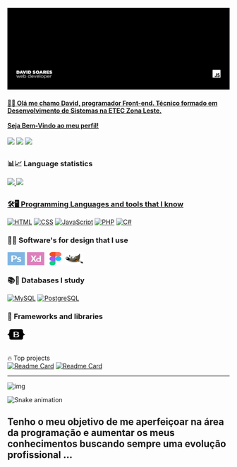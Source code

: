 ![Welcome](/davidDeveloper.png?raw=true)
<h4><u> 👨‍💻 Olá me chamo David, programador Front-end. Técnico formado em Desenvolvimento de Sistemas na ETEC Zona Leste.
<br><br>Seja Bem-Vindo ao meu perfil!</u></h4>
<div>
  <a href = "mailto:davidsoares2156@gmail.com"><img src="https://img.shields.io/badge/PORTFOLIO-black?style=for-the-badge&logo=dogecoin&logoColor=white" target="_blank"></a>
  <a href = "mailto:davidsoares2156@gmail.com"><img src="https://img.shields.io/badge/-Gmail-red?style=for-the-badge&logo=gmail&logoColor=white" target="_blank"></a>
  <a href="https://www.linkedin.com/in/david-soares-silva-014891229" target="_blank"><img src="https://img.shields.io/badge/-LinkedIn-%230077B5?style=for-the-badge&logo=linkedin&logoColor=white" target="_blank"></a>
  
  ##

### 📊📈 Language statistics
<div align="center" style="display:flex; width:100%;">
  <a href="https://github.com/daviDsoareSS">
  <img src="https://github-readme-stats.vercel.app/api?username=daviDsoareSS&show_icons=true&theme=dark&include_all_commits=true&count_private=true"/>
  <img src="https://github-readme-stats.vercel.app/api/top-langs/?username=daviDsoareSS&layout=compact&langs_count=7&theme=dark"/>
</div>
  
  ##

### 🛠🖥 Programming Languages and tools that I know
<a href="https://github.com/search?q=user%3ADenverCoder1+language%3Ahtml"><img alt="HTML" src="https://img.shields.io/badge/HTML-E34F26.svg?logo=html5&logoColor=white"></a>
<a href="https://github.com/search?q=user%3ADenverCoder1+language%3Acss"><img alt="CSS" src="https://img.shields.io/badge/CSS-1572B6.svg?logo=css3&logoColor=white"></a>
<a href="https://github.com/search?q=user%3ADenverCoder1+language%3Ajavascript"><img alt="JavaScript" src="https://img.shields.io/badge/JavaScript-F7DF1E.svg?logo=javascript&logoColor=black"></a>
<a href="https://github.com/search?q=user%3ADenverCoder1+language%3Aphp"><img alt="PHP" src="https://img.shields.io/badge/PHP-777BB4.svg?logo=php&logoColor=white"></a>
<a href="https://github.com/search?q=user%3ADenverCoder1+language%3Acsharp"><img alt="C#" src="https://custom-icon-badges.herokuapp.com/badge/C%23-68217A.svg?logo=cs2&logoColor=white"></a><br>

###  👨‍💻 Software's for design that I use
<img align="center" alt="David-Photoshop" height="30" width="40"
src="https://github.com/devicons/devicon/blob/master/icons/photoshop/photoshop-plain.svg">
<img align="center" alt="David-Xd" height="30" width="40"
src="https://github.com/devicons/devicon/blob/master/icons/xd/xd-plain.svg">
<img align="center" alt="David-Figma" height="30" width="40"
src="https://github.com/devicons/devicon/blob/master/icons/figma/figma-original.svg">
<img align="center" alt="David-Gimp" height="30" width="40"
src="https://github.com/devicons/devicon/blob/master/icons/gimp/gimp-original.svg">

### 📚📝 Databases I study
<a href="#"><img alt="MySQL" src="https://img.shields.io/badge/MySQL-00f.svg?logo=mysql&logoColor=white"></a>
<a href="#"><img alt="PostgreSQL" src ="https://img.shields.io/badge/PostgreSQL-316192.svg?logo=postgresql&logoColor=white"></a>

### 🧰 Frameworks and libraries
<img align="center" alt="David-bootstrap" height="30" width="40"
src="https://github.com/devicons/devicon/blob/master/icons/bootstrap/bootstrap-plain.svg">
  
  ##
 🔥 Top projects
  <br>
  [![Readme Card](https://github-readme-stats.vercel.app/api/pin/?username=daviDsoareSS&repo=tcc-automacao-residencial)](https://github.com/daviDsoareSS/tcc-automacao-residencial)
  [![Readme Card](https://github-readme-stats.vercel.app/api/pin/?username=daviDsoareSS&repo=POO-javascript)](https://github.com/daviDsoareSS/POO-javaScript)
  <hr>
 
  
  ![img](https://custom-icon-badges.herokuapp.com/badge/Commit-green.svg?logo=git-commit&logoColor=fff)
  
  ![Snake animation](https://github.com/daviDsoareSS/daviDsoareSS/blob/output/github-contribution-grid-snake.svg)
  
  ##
<h2> Tenho o meu objetivo de me aperfeiçoar na área da programação e aumentar os meus conhecimentos buscando sempre uma evolução profissional ...</h2>

  ##
